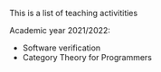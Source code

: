 This is a list of teaching activitities

Academic year 2021/2022:
- Software verification
- Category Theory for Programmers
 
